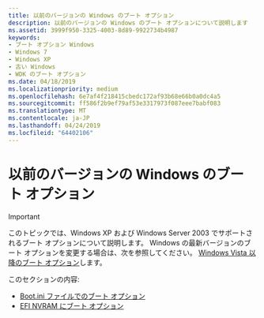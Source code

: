 ```yaml
---
title: 以前のバージョンの Windows のブート オプション
description: 以前のバージョンの Windows のブート オプションについて説明します
ms.assetid: 3999f950-3325-4003-8d89-9922734b4987
keywords:
- ブート オプション Windows
- Windows 7
- Windows XP
- 古い Windows
- WDK のブート オプション
ms.date: 04/18/2019
ms.localizationpriority: medium
ms.openlocfilehash: 6e7af4f218415cbedc172af93b68e66b0a0dc4a5
ms.sourcegitcommit: ff586f2b9ef79af53e3317973f087eee7babf083
ms.translationtype: MT
ms.contentlocale: ja-JP
ms.lasthandoff: 04/24/2019
ms.locfileid: "64402106"
---
```

# <a name="boot-options-in-previous-versions-of-windows"></a>以前のバージョンの Windows のブート オプション


> [!IMPORTANT] 
> このトピックでは、Windows XP および Windows Server 2003 でサポートされるブート オプションについて説明します。 Windows の最新バージョンのブート オプションを変更する場合は、次を参照してください。 [Windows Vista 以降のブート オプション](boot-options-in-windows-vista-and-later.md)します。


このセクションの内容:

- [Boot.ini ファイルでのブート オプション](boot-options-in-a-boot-ini-file.md)
- [EFI NVRAM にブート オプション](boot-options-in-efi-nvram.md)
